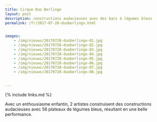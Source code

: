 ```yaml
---
title: Cirque Duo Berlingo
layout: post
description: constructions audacieuses avec des bacs à légumes bleus
permalink: /fr/2017-07-28-duoberlingo.html

    
images: 
    - /img/nieuws/20170728-duoberlingo-01.jpg
    - /img/nieuws/20170728-duoberlingo-02.jpg
    - /img/nieuws/20170728-duoberlingo-03.jpg
    - /img/nieuws/20170728-duoberlingo-04.jpg
    - /img/nieuws/20170728-duoberlingo-05.jpg
    - /img/nieuws/20170728-duoberlingo-06.jpg
    - /img/nieuws/20170728-duoberlingo-07.jpg
    - /img/nieuws/20170728-duoberlingo-08.jpg
    
    
---
```


{% include links.md %}

Avec un enthousiasme enfantin, 2 artistes construisent des constructions audacieuses avec 56 plateaux de légumes bleus, résultant en une belle performance.

